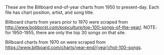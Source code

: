 These are the Billboard end-of-year charts from 1950 to present-day. Each file has chart position, artist, and song title.

Billboard charts from years prior to 1970 were scraped from http://www.bobborst.com/popculture/top-100-songs-of-the-year/.
NOTE: for 1950-1955, there are only the top 30 songs on that site.

Billboard charts from 1970 on were scraped from https://www.billboard.com/charts/year-end/{year}/hot-100-songs.
